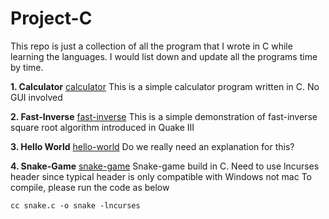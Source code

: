# Project-C

This repo is just a collection of all the program that I wrote in C while learning the languages. I would list down and update all the programs time by time.

**1. Calculator**
[calculator](calculator/)
This is a simple calculator program written in C. No GUI involved

**2. Fast-Inverse**
[fast-inverse](fast-inverse/)
This is a simple demonstration of fast-inverse square root algorithm introduced in Quake III

**3. Hello World**
[hello-world](hello-world/)
Do we really need an explanation for this?

**4. Snake-Game**
[snake-game](snake-game/)
Snake-game build in C. Need to use lncurses header since typical header is only compatible with Windows not mac
To compile, please run the code as below

```
cc snake.c -o snake -lncurses


